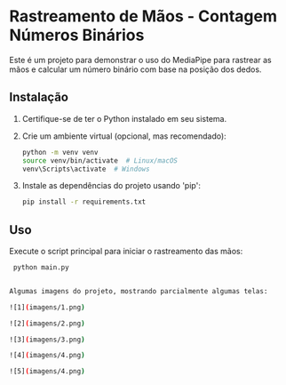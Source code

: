 # Rastreamento de Mãos - Contagem Números Binários

Este é um projeto para demonstrar o uso do MediaPipe para rastrear as mãos e calcular um número binário com base na posição dos dedos.

## Instalação

1. Certifique-se de ter o Python instalado em seu sistema.

2. Crie um ambiente virtual (opcional, mas recomendado):
   ```bash
   python -m venv venv
   source venv/bin/activate  # Linux/macOS
   venv\Scripts\activate  # Windows

3. Instale as dependências do projeto usando 'pip':
    ```bash
    pip install -r requirements.txt

## Uso

Execute o script principal para iniciar o rastreamento das mãos:
   ```bash
    python main.py


Algumas imagens do projeto, mostrando parcialmente algumas telas:

![1](imagens/1.png)

![2](imagens/2.png)

![3](imagens/3.png)

![4](imagens/4.png)

![5](imagens/4.png)
